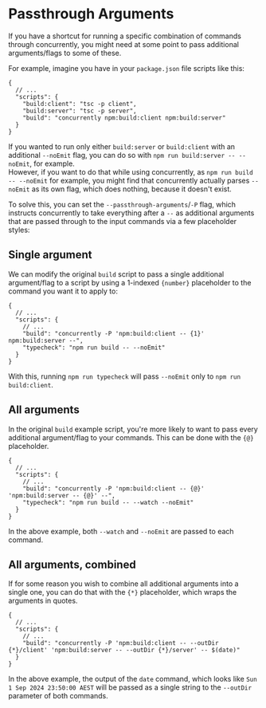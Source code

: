 # Passthrough Arguments

If you have a shortcut for running a specific combination of commands through concurrently,
you might need at some point to pass additional arguments/flags to some of these.

For example, imagine you have in your `package.json` file scripts like this:

```jsonc
{
  // ...
  "scripts": {
    "build:client": "tsc -p client",
    "build:server": "tsc -p server",
    "build": "concurrently npm:build:client npm:build:server"
  }
}
```

If you wanted to run only either `build:server` or `build:client` with an additional `--noEmit` flag,
you can do so with `npm run build:server -- --noEmit`, for example.<br/>
However, if you want to do that while using concurrently, as `npm run build -- --noEmit` for example,
you might find that concurrently actually parses `--noEmit` as its own flag, which does nothing,
because it doesn't exist.

To solve this, you can set the `--passthrough-arguments`/`-P` flag, which instructs concurrently to
take everything after a `--` as additional arguments that are passed through to the input commands
via a few placeholder styles:

## Single argument

We can modify the original `build` script to pass a single additional argument/flag to a script by using
a 1-indexed `{number}` placeholder to the command you want it to apply to:

```jsonc
{
  // ...
  "scripts": {
    // ...
    "build": "concurrently -P 'npm:build:client -- {1}' npm:build:server --",
    "typecheck": "npm run build -- --noEmit"
  }
}
```

With this, running `npm run typecheck` will pass `--noEmit` only to `npm run build:client`.

## All arguments

In the original `build` example script, you're more likely to want to pass every additional argument/flag
to your commands. This can be done with the `{@}` placeholder.

```jsonc
{
  // ...
  "scripts": {
    // ...
    "build": "concurrently -P 'npm:build:client -- {@}' 'npm:build:server -- {@}' --",
    "typecheck": "npm run build -- --watch --noEmit"
  }
}
```

In the above example, both `--watch` and `--noEmit` are passed to each command.

## All arguments, combined

If for some reason you wish to combine all additional arguments into a single one, you can do that with the `{*}` placeholder,
which wraps the arguments in quotes.

```jsonc
{
  // ...
  "scripts": {
    // ...
    "build": "concurrently -P 'npm:build:client -- --outDir {*}/client' 'npm:build:server -- --outDir {*}/server' -- $(date)"
  }
}
```

In the above example, the output of the `date` command, which looks like `Sun  1 Sep 2024 23:50:00 AEST` will be passed as a single string to the `--outDir` parameter of both commands.
